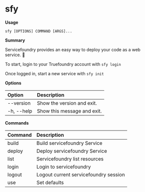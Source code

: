 # sfy

**Usage**

`sfy [OPTIONS] COMMAND [ARGS]...`

**Summary**

Servicefoundry provides an easy way to deploy your code as a web service. 

To start, login to your Truefoundry account with `sfy login`

Once logged in, start a new service with `sfy init`

**Options**

| **Option** | **Description** |
| :--- | :--- |
| --version | Show the version and exit. |
| -h, --help | Show this message and exit. |

**Commands**

| **Command** | **Description** |
| :--- | :--- |
| build | Build servicefoundry Service |
| deploy | Deploy servicefoundry Service |
| list | Servicefoundry list resources |
| login | Login to servicefoundry |
| logout | Logout current servicefoundry session |
| use | Set defaults |
